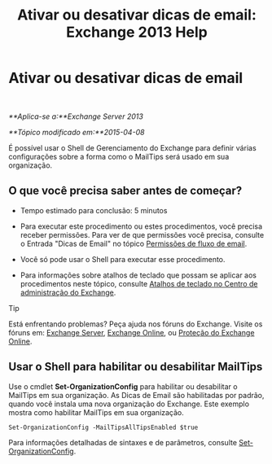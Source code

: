 ﻿---
title: 'Ativar ou desativar dicas de email: Exchange 2013 Help'
TOCTitle: Ativar ou desativar dicas de email
ms:assetid: 11ad3848-f303-4ad5-a21d-9b0883db4bda
ms:mtpsurl: https://technet.microsoft.com/pt-br/library/JJ649321(v=EXCHG.150)
ms:contentKeyID: 50485048
ms.date: 05/22/2018
mtps_version: v=EXCHG.150
ms.translationtype: MT
---

# Ativar ou desativar dicas de email

 

_**Aplica-se a:**Exchange Server 2013_

_**Tópico modificado em:**2015-04-08_

É possível usar o Shell de Gerenciamento do Exchange para definir várias configurações sobre a forma como o MailTips será usado em sua organização.

## O que você precisa saber antes de começar?

  - Tempo estimado para conclusão: 5 minutos

  - Para executar este procedimento ou estes procedimentos, você precisa receber permissões. Para ver de que permissões você precisa, consulte o Entrada "Dicas de Email" no tópico [Permissões de fluxo de email](mail-flow-permissions-exchange-2013-help.md).

  - Você só pode usar o Shell para executar esse procedimento.

  - Para informações sobre atalhos de teclado que possam se aplicar aos procedimentos neste tópico, consulte [Atalhos de teclado no Centro de administração do Exchange](keyboard-shortcuts-in-the-exchange-admin-center-exchange-online-protection-help.md).


> [!TIP]
> Está enfrentando problemas? Peça ajuda nos fóruns do Exchange. Visite os fóruns em: <A href="https://go.microsoft.com/fwlink/p/?linkid=60612">Exchange Server</A>, <A href="https://go.microsoft.com/fwlink/p/?linkid=267542">Exchange Online</A>, ou <A href="https://go.microsoft.com/fwlink/p/?linkid=285351">Proteção do Exchange Online</A>.



## Usar o Shell para habilitar ou desabilitar MailTips

Use o cmdlet **Set-OrganizationConfig** para habilitar ou desabilitar o MailTips em sua organização. As Dicas de Email são habilitadas por padrão, quando você instala uma nova organização do Exchange. Este exemplo mostra como habilitar MailTips em sua organização.

    Set-OrganizationConfig -MailTipsAllTipsEnabled $true

Para informações detalhadas de sintaxes e de parâmetros, consulte [Set-OrganizationConfig](https://technet.microsoft.com/pt-br/library/aa997443\(v=exchg.150\)).

